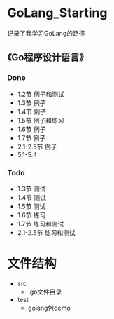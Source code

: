 # GoLang_Starting
记录了我学习GoLang的路径
## 《Go程序设计语言》
### Done
- 1.2节 例子和测试
- 1.3节 例子
- 1.4节 例子
- 1.5节 例子和练习
- 1.6节 例子
- 1.7节 例子
- 2.1-2.5节 例子
- 5.1-5.4
### Todo
- 1.3节 测试
- 1.4节 测试
- 1.5节 测试
- 1.6节 练习
- 1.7节 练习和测试
- 2.1-2.5节 练习和测试

# 文件结构
- src 
  - .go文件目录
- test  
  - golang包demo